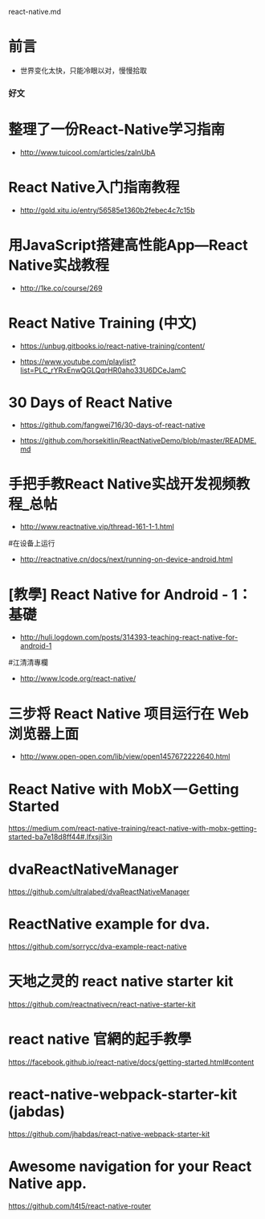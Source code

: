 react-native.md


# 前言 #

- 世界变化太快，只能冷眼以对，慢慢拾取

### 好文

# 整理了一份React-Native学习指南

- http://www.tuicool.com/articles/zaInUbA

# React Native入门指南教程

- http://gold.xitu.io/entry/56585e1360b2febec4c7c15b

# 用JavaScript搭建高性能App—React Native实战教程

- http://1ke.co/course/269

# React Native Training (中文)
- https://unbug.gitbooks.io/react-native-training/content/

- https://www.youtube.com/playlist?list=PLC_rYRxEnwQGLQqrHR0aho33U6DCeJamC




# 30 Days of React Native

- https://github.com/fangwei716/30-days-of-react-native

- https://github.com/horsekitlin/ReactNativeDemo/blob/master/README.md



# 手把手教React Native实战开发视频教程_总帖

- http://www.reactnative.vip/thread-161-1-1.html

#在设备上运行

- http://reactnative.cn/docs/next/running-on-device-android.html


# [教學] React Native for Android - 1： 基礎
- http://huli.logdown.com/posts/314393-teaching-react-native-for-android-1


#江清清專欄
- http://www.lcode.org/react-native/


# 三步将 React Native 项目运行在 Web 浏览器上面
- http://www.open-open.com/lib/view/open1457672222640.html

# React Native with MobX — Getting Started
https://medium.com/react-native-training/react-native-with-mobx-getting-started-ba7e18d8ff44#.lfxsjl3in

# dvaReactNativeManager
https://github.com/ultralabed/dvaReactNativeManager

# ReactNative example for dva.
https://github.com/sorrycc/dva-example-react-native



# 天地之灵的 react native starter kit
https://github.com/reactnativecn/react-native-starter-kit


# react native 官網的起手教學
https://facebook.github.io/react-native/docs/getting-started.html#content

# react-native-webpack-starter-kit (jabdas)
https://github.com/jhabdas/react-native-webpack-starter-kit

# Awesome navigation for your React Native app.
https://github.com/t4t5/react-native-router
